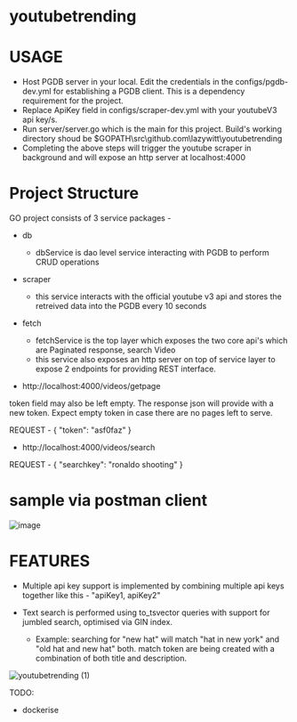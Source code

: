 # youtubetrending

# USAGE
- Host PGDB server in your local. Edit the credentials in the configs/pgdb-dev.yml for establishing a PGDB client. This is a dependency requirement for the project.
- Replace ApiKey field in configs/scraper-dev.yml with your youtubeV3 api key/s.
- Run server/server.go which is the main for this project. Build's working directory shoud be $GOPATH\src\github.com\lazywitt\youtubetrending
- Completing the above steps will trigger the youtube scraper in background and will expose an http server at localhost:4000

# Project Structure
GO project consists of 3 service packages -

* db 
  - dbService is dao level service interacting with PGDB to perform CRUD operations

* scraper 
  - this service interacts with the official youtube v3 api and stores the retreived data into the PGDB every 10 seconds

* fetch
  - fetchService is the top layer which exposes the two core api's which are Paginated response, search Video
  - this service also exposes an http server on top of service layer to expose 2 endpoints for providing REST interface.

- http://localhost:4000/videos/getpage

token field may also be left empty. The response json will provide with a new token. Expect empty token in case there are no pages left to serve.

REQUEST - 
{
  "token": "asf0faz"
}

- http://localhost:4000/videos/search

REQUEST - 
{
  "searchkey": "ronaldo shooting"
}

# sample via postman client

![image](https://user-images.githubusercontent.com/29565394/212305166-91a9f997-5ece-415f-b7ef-98570009ea7b.png)


# FEATURES

- Multiple api key support is implemented by combining multiple api keys together like this - "apiKey1, apiKey2"

- Text search is performed using to_tsvector queries with support for jumbled search, optimised via GIN index.
  - Example: searching for "new hat" will match "hat in new york" and "old hat and new hat" both. match token are being created with a combination of both title and description.

 

![youtubetrending (1)](https://user-images.githubusercontent.com/29565394/212297633-4c315b3a-cf9d-41c6-a191-3cd943b193a5.png)


 

TODO:
* dockerise

